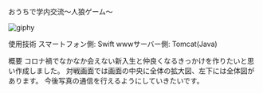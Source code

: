 おうちで学内交流〜人狼ゲーム〜

![giphy](https://user-images.githubusercontent.com/75403424/144698706-69af9517-383b-49f9-bd0f-8de241e03225.gif)

使用技術
スマートフォン側: Swift
wwwサーバー側: Tomcat(Java)

概要<ln>
コロナ禍でなかなか会えない新入生と仲良くなるきっかけを作りたいと思い作成しました。
対戦画面では画面の中央に全体の拡大図、左下には全体図があります。
今後写真の通信を行えるようにしていきたいです。
